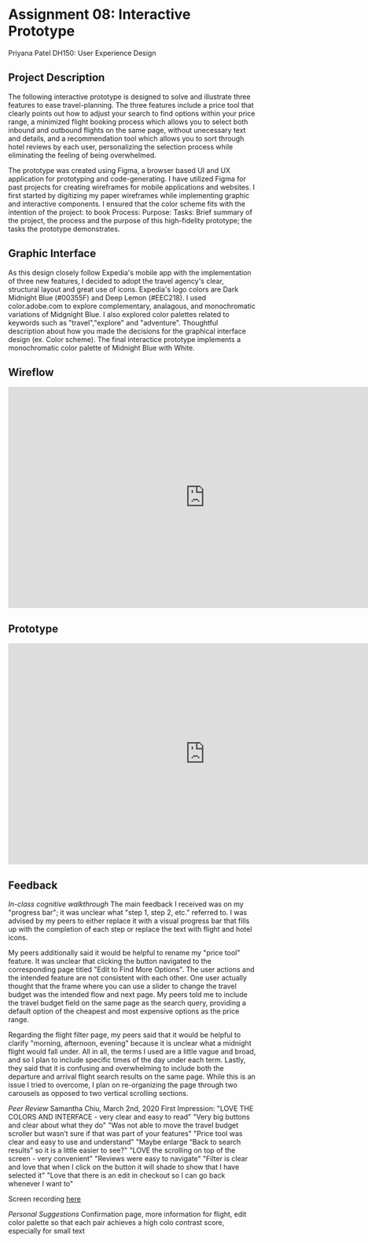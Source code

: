 # Assignment 08: Interactive Prototype

Priyana Patel
DH150: User Experience Design 

## Project Description
The following interactive prototype is designed to solve and illustrate three features to ease travel-planning. The three features include a price tool that clearly points out how to adjust your search to find options within your price range, a minimized flight booking process which allows you to select both inbound and outbound flights on the same page, without unecessary text and details, and a recommendation tool which allows you to sort through hotel reviews by each user, personalizing the selection process while eliminating the feeling of being overwhelmed. 

The prototype was created using Figma, a browser based UI and UX application for prototyping and code-generating. I have utilized Figma for past projects for creating wireframes for mobile applications and websites. I first started by digitizing my paper wireframes while implementing graphic and interactive components. I ensured that the color scheme fits with the intention of the project: to book 
Process:
Purpose:
Tasks:
Brief summary of the project, the process and the purpose of this high-fidelity prototype; the tasks the prototype demonstrates.

## Graphic Interface 
As this design closely follow Expedia's mobile app with the implementation of three new features, I decided to adopt the travel agency's clear, structural layout and great use of icons. Expedia's logo colors are Dark Midnight Blue (#00355F) and Deep Lemon (#EEC218). I used color.adobe.com to explore complementary, analagous, and monochromatic variations of Midgnight Blue. I also explored color palettes related to keywords such as "travel","explore" and "adventure". Thoughtful description about how you made the decisions for the graphical interface design (ex. Color scheme). The final interactice prototype implements a monochromatic color palette of Midnight Blue with White. 

## Wireflow
<iframe style="border: none;" width="800" height="450" src="https://www.figma.com/embed?embed_host=share&url=https%3A%2F%2Fwww.figma.com%2Ffile%2F48R2AtHbd0nNF1CZOgbO79%2FExcursion%3Fnode-id%3D62%253A201" allowfullscreen></iframe>

## Prototype
<iframe style="border: none;" width="800" height="450" src="https://www.figma.com/embed?embed_host=share&url=https%3A%2F%2Fwww.figma.com%2Fproto%2F48R2AtHbd0nNF1CZOgbO79%2FExcursion%3Fnode-id%3D1%253A9%26scaling%3Dscale-down" allowfullscreen></iframe>

## Feedback
*In-class cognitive walkthrough*
The main feedback I received was on my "progress bar"; it was unclear what "step 1, step 2, etc." referred to. I was advised by my peers to either replace it with a visual progress bar that fills up with the completion of each step or replace the text with flight and hotel icons.

My peers additionally said it would be helpful to rename my "price tool" feature. It was unclear that clicking the button navigated to the corresponding page titled "Edit to Find More Options". The user actions and the intended feature are not consistent with each other. One user actually thought that the frame where you can use a slider to change the travel budget was the intended flow and next page. My peers told me to include the travel budget field on the same page as the search query, providing a default option of the cheapest and most expensive options as the price range.

Regarding the flight filter page, my peers said that it would be helpful to clarify "morning, afternoon, evening" because it is unclear what a midnight flight would fall under. All in all, the terms I used are a little vague and broad, and so I plan to include specific times of the day under each term. Lastly, they said that it is confusing and overwhelming to include both the departure and arrival flight search results on the same page. While this is an issue I tried to overcome, I plan on re-organizing the page through two carousels as opposed to two vertical scrolling sections. 

*Peer Review* 
Samantha Chiu, March 2nd, 2020 
First Impression: "LOVE THE COLORS AND INTERFACE - very clear and easy to read"
"Very big buttons and clear about what they do"
"Was not able to move the travel budget scroller but wasn’t sure if that was part of your features"
"Price tool was clear and easy to use and understand"
"Maybe enlarge “Back to search results” so it is a little easier to see?"
"LOVE the scrolling on top of the screen - very convenient" 
"Reviews were easy to navigate" 
"Filter is clear and love that when I click on the button it will shade to show that I have selected it"
"Love that there is an edit in checkout so I can go back whenever I want to"

Screen recording [here](https://drive.google.com/file/d/1cjQx0ACVSmYCVSgqm8ZqwF_bwtyVAB_j/view?usp=sharing)

*Personal Suggestions*
Confirmation page, more information for flight, edit color palette so that each pair achieves a high colo contrast score, especially for small text 
